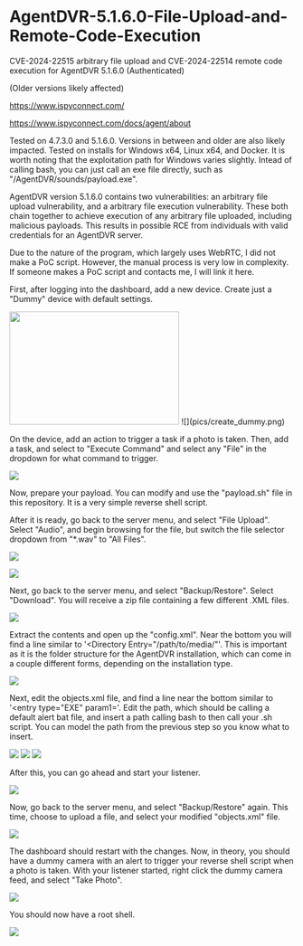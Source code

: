 # AgentDVR-5.1.6.0-File-Upload-and-Remote-Code-Execution

CVE-2024-22515 arbitrary file upload and CVE-2024-22514 remote code execution for AgentDVR 5.1.6.0 (Authenticated)

(Older versions likely affected)

https://www.ispyconnect.com/

https://www.ispyconnect.com/docs/agent/about


Tested on 4.7.3.0 and 5.1.6.0. Versions in between and older are also likely impacted. Tested on installs for Windows x64, Linux x64, and Docker. It is worth noting that the exploitation path for Windows varies slightly. Intead of calling bash, you can just call an exe file directly, such as "/AgentDVR/sounds/payload.exe".


AgentDVR version 5.1.6.0 contains two vulnerabilities: an arbitrary file upload vulnerability, and a arbitrary file execution vulnerability. These both chain together to achieve execution of any arbitrary file uploaded, including malicious payloads. This results in possible RCE from individuals with valid credentials for an AgentDVR server.


Due to the nature of the program, which largely uses WebRTC, I did not make a PoC script. However, the manual process is very low in complexity. If someone makes a PoC script and contacts me, I will link it here.



First, after logging into the dashboard, add a new device. Create just a "Dummy" device with default settings.

<img src="pics/create_dummy.png" width="300" height="200" alt="">
![](pics/create_dummy.png)



On the device, add an action to trigger a task if a photo is taken. Then, add a task, and select to "Execute Command" and select any "File" in the dropdown for what command to trigger.

![](pics/add_command.png)



Now, prepare your payload. You can modify and use the "payload.sh" file in this repository. It is a very simple reverse shell script.

After it is ready, go back to the server menu, and select "File Upload". Select "Audio", and begin browsing for the file, but switch the file selector dropdown from "*.wav" to "All Files".

![](pics/upload_payload.png)

![](pics/upload_audio.png)



Next, go back to the server menu, and select "Backup/Restore". Select "Download". You will receive a zip file containing a few different .XML files.

![](pics/download_backup.png)



Extract the contents and open up the "config.xml". Near the bottom you will find a line similar to '<Directory Entry="/path/to/media/"'. This is important as it is the folder structure for the AgentDVR installation, which can come in a couple different forms, depending on the installation type.

![](pics/find_path.png)



Next, edit the objects.xml file, and find a line near the bottom similar to '<entry type="EXE" param1='. Edit the path, which should be calling a default alert bat file, and insert a path calling bash to then call your .sh script. You can model the path from the previous step so you know what to insert.

![](pics/edit_objects.png)
![](pics/edit_path.png)
![](pics/path_payload.png)



After this, you can go ahead and start your listener.

![](pics/start_listener.png)



Now, go back to the server menu, and select "Backup/Restore" again. This time, choose to upload a file, and select your modified "objects.xml" file.

![](pics/upload_objects.png)



The dashboard should restart with the changes. Now, in theory, you should have a dummy camera with an alert to trigger your reverse shell script when a photo is taken. With your listener started, right click the dummy camera feed, and select "Take Photo".

![](pics/take_photo.png)



You should now have a root shell.

![](pics/root.png)
